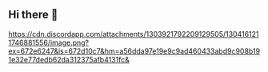## Hi there 👋


https://cdn.discordapp.com/attachments/1303921792209129505/1304161211746881556/image.png?ex=672e6247&is=672d10c7&hm=a56dda97e19e9c9ad460433abd9c908b191e32e77dedb62da312375afb4131fc&
